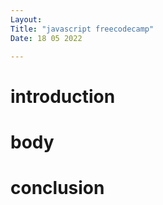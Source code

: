 ```yaml
---
Layout:
Title: "javascript freecodecamp"
Date: 18 05 2022

---
```


# introduction

# body

# conclusion